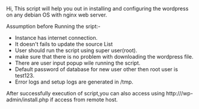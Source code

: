 Hi,
This script will help you out in installing and configuring the wordpress on any debian OS with nginx web server.

Assumption before Running the sript:-
  
  - Instance has internet connection.
  - It doesn't fails to update the source List
  - User should run the script using super user(root).
  - make sure that there is no problem with downloading the wordpress file.
  - There are user input popup wile running the script.
  - Default password of database for new user other then root user is test123.
  - Error logs and setup logs are generated in /tmp.

After successfully execution of script,you can also access using  http://<internal ip address>/wp-admin/install.php 
if access from remote host.


